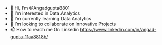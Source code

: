 - 👋 Hi, I’m @Angadgupta8801
- 👀 I’m interested in Data Analytics 
- 🌱 I’m currently learning Data Analytics
- 💞️ I’m looking to collaborate on Innovative Projects
- 📫 How to reach me On Linkedin https://www.linkedin.com/in/angad-gupta-11aa8818b/

<!---
Angadgupta8801/Angadgupta8801 is a ✨ special ✨ repository because its `README.md` (this file) appears on your GitHub profile.
You can click the Preview link to take a look at your changes.
--->
